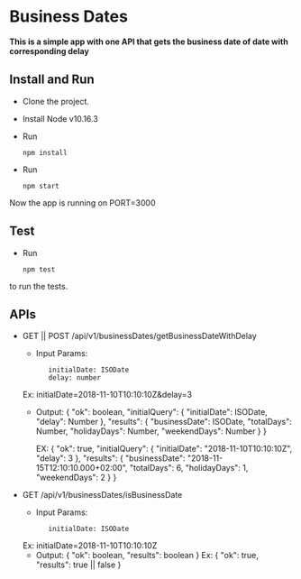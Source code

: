 # Business Dates

**This is a simple app with one API that gets the business date of date with corresponding delay**

## Install and Run
* Clone the project.
* Install Node v10.16.3
* Run 

      npm install
* Run

      npm start
Now the app is running on PORT=3000

## Test
* Run

      npm test 
to run the tests. 

## APIs
* GET || POST 
      /api/v1/businessDates/getBusinessDateWithDelay
   * Input Params: 

            initialDate: ISODate
            delay: number

    Ex: initialDate=2018-11-10T10:10:10Z&delay=3
   * Output: 
            {
                  "ok": boolean,
                  "initialQuery": {
                        "initialDate": ISODate,
                        "delay": Number
                  },
                  "results": {
                        "businessDate": ISODate,
                        "totalDays": Number,
                        "holidayDays": Number,
                        "weekendDays": Number
                  }
            }

      EX:
            {
                  "ok": true,
                  "initialQuery": {
                        "initialDate": "2018-11-10T10:10:10Z",
                        "delay": 3
                  },
                  "results": {
                        "businessDate": "2018-11-15T12:10:10.000+02:00",
                        "totalDays": 6,
                        "holidayDays": 1,
                        "weekendDays": 2
                  }
            }
* GET 
      /api/v1/businessDates/isBusinessDate
   * Input Params: 

            initialDate: ISODate

    Ex: initialDate=2018-11-10T10:10:10Z
   * Output: 
            {
                  "ok": boolean,
                  "results": boolean
            }
      Ex: 
            {
                  "ok": true,
                  "results": true || false
            }

